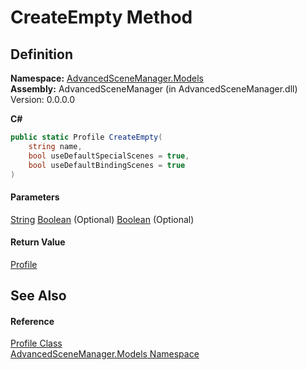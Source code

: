 # CreateEmpty Method

## Definition

**Namespace:** [AdvancedSceneManager.Models](N_AdvancedSceneManager_Models.md)\
**Assembly:** AdvancedSceneManager (in AdvancedSceneManager.dll) Version: 0.0.0.0

**C#**

```c#
public static Profile CreateEmpty(
	string name,
	bool useDefaultSpecialScenes = true,
	bool useDefaultBindingScenes = true
)
```

#### Parameters

&#x20; [String](https://learn.microsoft.com/dotnet/api/system.string)   [Boolean](https://learn.microsoft.com/dotnet/api/system.boolean)  (Optional)   [Boolean](https://learn.microsoft.com/dotnet/api/system.boolean)  (Optional)&#x20;

#### Return Value

[Profile](T_AdvancedSceneManager_Models_Profile.md)

## See Also

#### Reference

[Profile Class](T_AdvancedSceneManager_Models_Profile.md)\
[AdvancedSceneManager.Models Namespace](N_AdvancedSceneManager_Models.md)
